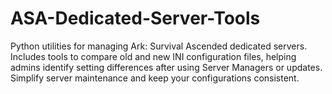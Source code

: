 # ASA-Dedicated-Server-Tools
Python utilities for managing Ark: Survival Ascended dedicated servers. Includes tools to compare old and new INI configuration files, helping admins identify setting differences after using Server Managers or updates. Simplify server maintenance and keep your configurations consistent.
